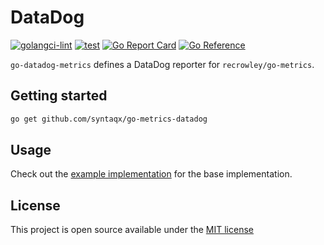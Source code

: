 # DataDog

[![golangci-lint](https://github.com/syntaqx/go-metrics-datadog/actions/workflows/golangci-lint.yml/badge.svg)](https://github.com/syntaqx/go-metrics-datadog/actions/workflows/golangci-lint.yml)
[![test](https://github.com/syntaqx/go-metrics-datadog/actions/workflows/test.yml/badge.svg)](https://github.com/syntaqx/go-metrics-datadog/actions/workflows/test.yml)
[![Go Report Card](https://goreportcard.com/badge/github.com/syntaqx/go-metrics-datadog)](https://goreportcard.com/report/github.com/syntaqx/go-metrics-datadog)
[![Go Reference](https://pkg.go.dev/badge/github.com/syntaqx/go-metrics-datadog.svg)](https://pkg.go.dev/github.com/syntaqx/go-metrics-datadog)

`go-datadog-metrics` defines a DataDog reporter for `recrowley/go-metrics`.

## Getting started

```sh
go get github.com/syntaqx/go-metrics-datadog
```

## Usage

Check out the [example implementation](./examples) for the base implementation.

## License

This project is open source available under the [MIT license](./LICENSE)

